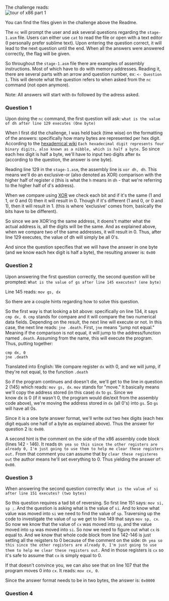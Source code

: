 The challenge reads:  
![tour of x86 part 1](https://user-images.githubusercontent.com/41026969/50127555-a7079d00-023f-11e9-922f-d5880475e4fe.png)

You can find the files given in the challenge above the Readme.  

The ```nc``` will prompt the user and ask several questions regarding the ```stage-1.asm``` file. Users can either use ```cat```  to read the file or open with a text editor (I personally prefer sublime text). Upon entering the question correct, it will lead to the next question until the end. When all the answers were answered correctly, the flag will be given.

So throughout the ```stage-1.asm``` file there are examples of assembly instructions. Most of which have to do with memory addresses. Reading it, there are several parts with an arrow and question number, ex: ```<- Question 1```. This will denote what
the question refers to when asked from the ```nc``` command (not open anymore).

Note: All answers will start with ```0x``` followed by the adress asked.

### Question 1
Upon doing the ```nc``` command, the first question will ask: ```what is the value of dh after line 129 executes (One byte)``` 

When I first did the challenge, I was held back (time wise) on the formatting of the answers: specifically how many bytes are
represented per hex digit. According to the [hexademical wiki](https://en.wikipedia.org/wiki/Hexadecimal) ```Each hexadecimal digit represents four binary digits, also known as a nibble, which is half a byte.``` So since each hex digit is half a byte, we'll have to input two digits after ```0x``` (according to the question, the answer is one byte).

Reading line 129 in the ```stage-1.asm```, the assembly line is ```xor dh, dh```. This means we'll do an exclusive-or (also denoted as XOR) comparison with the higher half of register ```d``` (this is what the ```h``` means in ```dh``` - that we're referring to the higher half of d's address).

When we compare using [XOR](https://en.wikipedia.org/wiki/Exclusive_or) we check each bit and if it's the same (1 and 1, or 0 and 0) then it will result in 0. Though if it's different (1 and 0, or 0 and 1), then it will result in 1. (this is where 'exclusive' comes from, basically the bits have to be different).

So since we are XOR'ing the same address, it doens't matter what the actual address is, all the digits will be the same. And as explained above, when we compare two of the same addresses, it will result in 0. Thus, after line 129 executes, the value of dh will simply be all 0's.  

And since the question specifies that we will have the answer in one byte (and we know each hex digit is half a byte), the resulting answer is: ```0x00```

### Question 2  
Upon answering the first question correctly, the second question will be prompted: ```What is the value of gs after line 145 executes? (one byte)```

Line 145 reads: ```mov gs, dx```

So there are a couple hints regarding how to solve this question.

So the first way is that looking a bit above: specifically on line 134, it says ```cmp dx, 0```. ```cmp``` stands for compare
and it will compare the two numerical data fields. Depending on the result, the next line will execute or not. In this case, the 
next line reads: ```jne .death```. First, ```jne``` means "jump not equal." Meaning if the comparison is not equal, it will jump to the address/function named ```.death```. Assuming from the name, this will execute the program. Thus, putting together:

```
cmp dx, 0
jne .death
```

Translated into English: We compare register ```dx``` with 0, and we will jump, if they're not equal, to the function ```.death```

So if the program continues and doesn't die, we'll get to the line in question 2 (145) which reads: ```mov gs, dx```. 
```mov``` stands for "move." It basically means we'll copy the address stored (in this case) ```dx``` to ```gs```. Since we  
know dx is 0 (if it wasn't 0, the program would die/exit from the assembly code above), we're moving the address stored in
```dx``` (all 0's) into ```gs```. So ```gs``` will have all 0s.

Since it is a one byte answer format, we'll write out two hex digits (each hex digit equals one half of a byte as explained
above). Thus the answer for question 2 is: ```0x00```.

A second hint is the comment on the side of the x86 assembly code block (lines 142 - 146). It reads ```Oh yea so this since
the other registers are already 0, I'm just going to use them to help me clear these registers out.``` From that comment
you can assume that by ```clear these registeres out``` the author means he'll set everything to 0. Thus yielding the answer
of: ```0x00```.

### Question 3
When answering the second question correctly: ```What is the value of si after line 151 executes? (two bytes)```

So this question requires a tad bit of reversing. So first line 151 says: ```mov si, sp ;```. And the question is asking
what is the value of ```si```. And to know what value was moved into ```si``` we need to find the value of ```sp```. 
Traversing up the code to investigate the value of ```sp``` we get to line 149 that says ```mov sp, cx```. So now we know
that the value of ```cx``` was moved into ```sp```, and the value moved into ```sp``` was moved into ```si```. So now we need to 
figure out what ```cx``` is equal to. And we know that whole code block from line 142-146 is just setting all the reigsters to 0
because of the comment on the side: ```Oh yea so this since the other registers are already 0, I'm just going to use them to help me
clear these registers out.``` And in those registers is ```cx``` so it's safe to assume that ```cx``` is simply equal to 0. 

If that doesn't convince you, we can also see that on line 107 that the program moves 0 into ```cx```. It reads: ```mov cx, 0```.

Since the answer format needs to be in two bytes, the answer is: ```0x0000```

### Question 4
